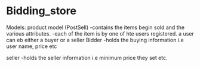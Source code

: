 # Bidding_store
 Models:
  product model (PostSell)
  -contains the items begin sold and the various attributes.
  -each of the item is by one of hte users registered. a user can eb either a buyer or a seller
  Bidder
  -holds the buying information i.e user name, price etc
  
  seller
  -holds the seller information i.e minimum price they set etc.
  
  
